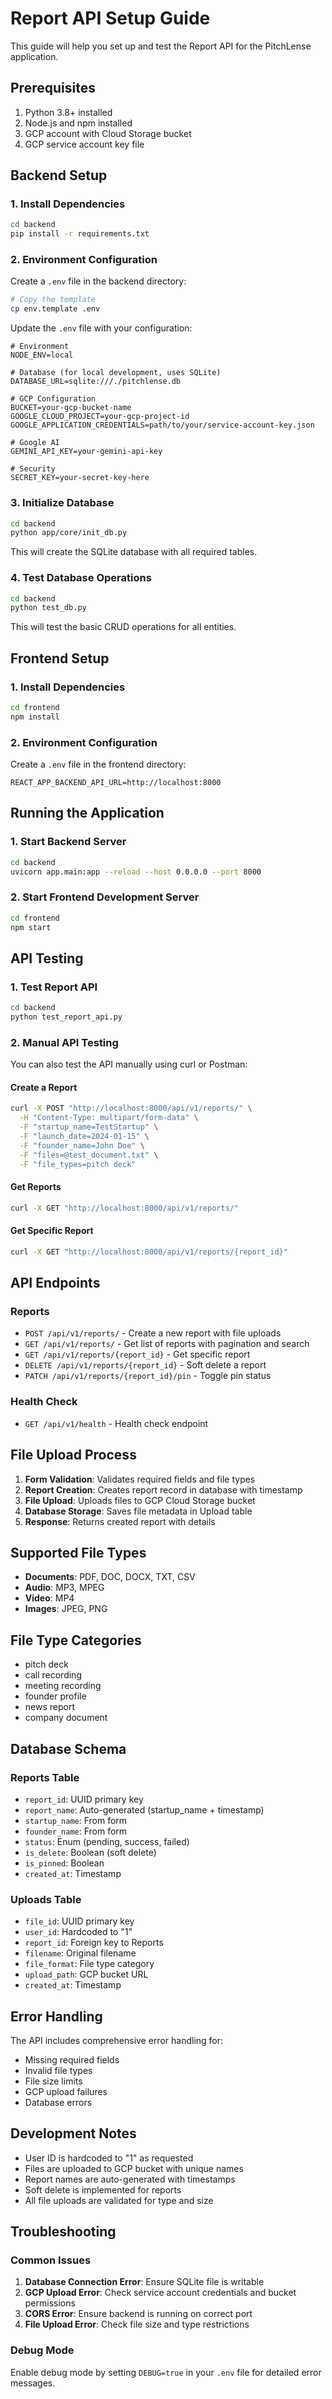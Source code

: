 # Report API Setup Guide

This guide will help you set up and test the Report API for the PitchLense application.

## Prerequisites

1. Python 3.8+ installed
2. Node.js and npm installed
3. GCP account with Cloud Storage bucket
4. GCP service account key file

## Backend Setup

### 1. Install Dependencies

```bash
cd backend
pip install -r requirements.txt
```

### 2. Environment Configuration

Create a `.env` file in the backend directory:

```bash
# Copy the template
cp env.template .env
```

Update the `.env` file with your configuration:

```env
# Environment
NODE_ENV=local

# Database (for local development, uses SQLite)
DATABASE_URL=sqlite:///./pitchlense.db

# GCP Configuration
BUCKET=your-gcp-bucket-name
GOOGLE_CLOUD_PROJECT=your-gcp-project-id
GOOGLE_APPLICATION_CREDENTIALS=path/to/your/service-account-key.json

# Google AI
GEMINI_API_KEY=your-gemini-api-key

# Security
SECRET_KEY=your-secret-key-here
```

### 3. Initialize Database

```bash
cd backend
python app/core/init_db.py
```

This will create the SQLite database with all required tables.

### 4. Test Database Operations

```bash
cd backend
python test_db.py
```

This will test the basic CRUD operations for all entities.

## Frontend Setup

### 1. Install Dependencies

```bash
cd frontend
npm install
```

### 2. Environment Configuration

Create a `.env` file in the frontend directory:

```env
REACT_APP_BACKEND_API_URL=http://localhost:8000
```

## Running the Application

### 1. Start Backend Server

```bash
cd backend
uvicorn app.main:app --reload --host 0.0.0.0 --port 8000
```

### 2. Start Frontend Development Server

```bash
cd frontend
npm start
```

## API Testing

### 1. Test Report API

```bash
cd backend
python test_report_api.py
```

### 2. Manual API Testing

You can also test the API manually using curl or Postman:

#### Create a Report

```bash
curl -X POST "http://localhost:8000/api/v1/reports/" \
  -H "Content-Type: multipart/form-data" \
  -F "startup_name=TestStartup" \
  -F "launch_date=2024-01-15" \
  -F "founder_name=John Doe" \
  -F "files=@test_document.txt" \
  -F "file_types=pitch deck"
```

#### Get Reports

```bash
curl -X GET "http://localhost:8000/api/v1/reports/"
```

#### Get Specific Report

```bash
curl -X GET "http://localhost:8000/api/v1/reports/{report_id}"
```

## API Endpoints

### Reports

- `POST /api/v1/reports/` - Create a new report with file uploads
- `GET /api/v1/reports/` - Get list of reports with pagination and search
- `GET /api/v1/reports/{report_id}` - Get specific report
- `DELETE /api/v1/reports/{report_id}` - Soft delete a report
- `PATCH /api/v1/reports/{report_id}/pin` - Toggle pin status

### Health Check

- `GET /api/v1/health` - Health check endpoint

## File Upload Process

1. **Form Validation**: Validates required fields and file types
2. **Report Creation**: Creates report record in database with timestamp
3. **File Upload**: Uploads files to GCP Cloud Storage bucket
4. **Database Storage**: Saves file metadata in Upload table
5. **Response**: Returns created report with details

## Supported File Types

- **Documents**: PDF, DOC, DOCX, TXT, CSV
- **Audio**: MP3, MPEG
- **Video**: MP4
- **Images**: JPEG, PNG

## File Type Categories

- pitch deck
- call recording
- meeting recording
- founder profile
- news report
- company document

## Database Schema

### Reports Table
- `report_id`: UUID primary key
- `report_name`: Auto-generated (startup_name + timestamp)
- `startup_name`: From form
- `founder_name`: From form
- `status`: Enum (pending, success, failed)
- `is_delete`: Boolean (soft delete)
- `is_pinned`: Boolean
- `created_at`: Timestamp

### Uploads Table
- `file_id`: UUID primary key
- `user_id`: Hardcoded to "1"
- `report_id`: Foreign key to Reports
- `filename`: Original filename
- `file_format`: File type category
- `upload_path`: GCP bucket URL
- `created_at`: Timestamp

## Error Handling

The API includes comprehensive error handling for:

- Missing required fields
- Invalid file types
- File size limits
- GCP upload failures
- Database errors

## Development Notes

- User ID is hardcoded to "1" as requested
- Files are uploaded to GCP bucket with unique names
- Report names are auto-generated with timestamps
- Soft delete is implemented for reports
- All file uploads are validated for type and size

## Troubleshooting

### Common Issues

1. **Database Connection Error**: Ensure SQLite file is writable
2. **GCP Upload Error**: Check service account credentials and bucket permissions
3. **CORS Error**: Ensure backend is running on correct port
4. **File Upload Error**: Check file size and type restrictions

### Debug Mode

Enable debug mode by setting `DEBUG=true` in your `.env` file for detailed error messages.
